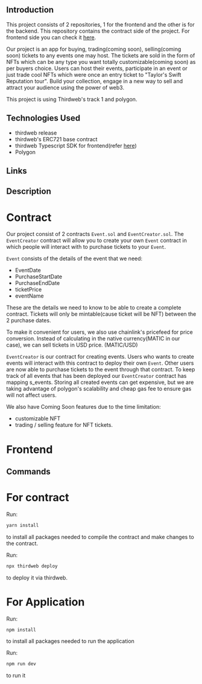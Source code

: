 ## Introduction

This project consists of 2 repositories, 1 for the frontend and the other is for the backend. This repository contains the contract side of the project. For frontend side you can check it [here](https://github.com/TerrenceAddison/ticketdashboard-ui).

Our project is an app for buying, trading(coming soon), selling(coming soon) tickets to any events one may host. The tickets are sold in the form of NFTs which can be any type you want totally customizable(coming soon) as per buyers choice. Users can host their events, participate in an event or just trade cool NFTs which were once an entry ticket to "Taylor's Swift Reputation tour". Build your collection, engage in a new way to sell and attract your audience using the power of web3.

This project is using Thirdweb's track 1 and polygon.


## Technologies Used
 * thirdweb release
 * thirdweb's ERC721 base contract
 * thirdweb Typescript SDK for frontend(refer [here](https://github.com/TerrenceAddison/ticketdashboard-ui))
 * Polygon


## Links

## Description

# Contract
Our project consist of 2 contracts `Event.sol` and `EventCreator.sol`. The `EventCreator` contract will allow you to create your own `Event` contract in which people will interact with to purchase tickets to your `Event`. 

`Event` consists of the details of the event that we need:
* EventDate
* PurchaseStartDate
* PurchaseEndDate
* ticketPrice
* eventName

These are the details we need to know to be able to create a complete contract. Tickets will only be mintable(cause ticket will be NFT) between the 2 purchase dates. 

To make it convenient for users, we also use chainlink's pricefeed for price conversion. Instead of calculating in the native currency(MATIC in our case), we can sell tickets in USD price. (MATIC/USD)

`EventCreator` is our contract for creating events. Users who wants to create events will interact with this contract to deploy their own `Event`. Other users are now able to purchase tickets to the event through that contract. To keep track of all events that has been deployed our `EventCreator` contract has mapping s_events. Storing all created events can get expensive, but we are taking advantage of polygon's scalability and cheap gas fee to ensure gas will not affect users.

We also have Coming Soon features due to the time limitation:
* customizable NFT
* trading / selling feature for NFT tickets.

# Frontend



## Commands
# For contract
Run:
```bash
yarn install
```
to install all packages needed to compile the contract and make changes to the contract.

Run:
```bash
npx thirdweb deploy
```
to deploy it via thirdweb.

# For Application
Run:
```bash
npm install
```
to install all packages needed to run the application

Run:
```bash
npm run dev
```
to run it


